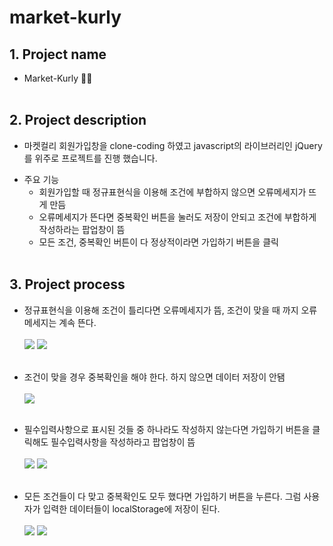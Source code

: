 # market-kurly

## **1. Project name**

- Market-Kurly 🍔🥐
  <br /><br />

## **2. Project description**

- 마켓컬리 회원가입창을 clone-coding 하였고 javascript의 라이브러리인 jQuery를 위주로 프로젝트를 진행 했습니다.

* 주요 기능
  - 회원가입할 때 정규표현식을 이용해 조건에 부합하지 않으면 오류메세지가 뜨게 만듬
  - 오류메세지가 뜬다면 중복확인 버튼을 눌러도 저장이 안되고 조건에 부합하게 작성하라는 팝업창이 뜸
  - 모든 조건, 중복확인 버튼이 다 정상적이라면 가입하기 버튼을 클릭
    <br /><br />

## **3. Project process**

- 정규표현식을 이용해 조건이 틀리다면 오류메세지가 뜸, 조건이 맞을 때 까지 오류메세지는 계속 뜬다.
  <br /><br />
  <img src="https://user-images.githubusercontent.com/94941912/199949499-3b37652d-5168-4610-96f4-9dcda5156f96.jpg">
  <img src="https://user-images.githubusercontent.com/94941912/199949635-b274313a-1fa7-4322-a6ec-0573a2f63179.jpg">
  <br /><br />

- 조건이 맞을 경우 중복확인을 해야 한다. 하지 않으면 데이터 저장이 안됌
  <br /><br />
  <img src="https://user-images.githubusercontent.com/94941912/199949809-023f869a-8c64-4f3a-84b5-b5f3680db82d.jpg">
  <br /><br />

- 필수입력사항으로 표시된 것들 중 하나라도 작성하지 않는다면 가입하기 버튼을 클릭해도 필수입력사항을 작성하라고 팝업창이 뜸
  <br /><br />
  <img src="https://user-images.githubusercontent.com/94941912/199949966-37a205b9-8374-478c-8d13-c1bad3a2c4d8.jpg">
  <img src="https://user-images.githubusercontent.com/94941912/199950128-ef7bfa96-6ec0-4bbf-ab1e-f78703828036.jpg">
  <br /><br />

- 모든 조건들이 다 맞고 중복확인도 모두 했다면 가입하기 버튼을 누른다. 그럼 사용자가 입력한 데이터들이 localStorage에 저장이 된다.
  <br /><br />
  <img src="https://user-images.githubusercontent.com/94941912/199950251-d74f5aea-5b5e-4081-aed2-e93673e919ef.jpg">
  <img src="https://user-images.githubusercontent.com/94941912/199950275-971f5442-d679-4fc0-9e8b-42638a4f7f16.jpg">

